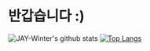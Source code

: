 # 반갑습니다 :)

![JAY-Winter's github stats](https://github-readme-stats.vercel.app/api?username=JAY-Winter&show_icons=true)
[![Top Langs](https://github-readme-stats.vercel.app/api/top-langs/?username=JAY-Winter&exclude_repo=Ultimate-Python&show_icons=true&hide_border=true&title_color=004386&icon_color=004386&layout=compact)](https://github.com/JAY-Winter)



